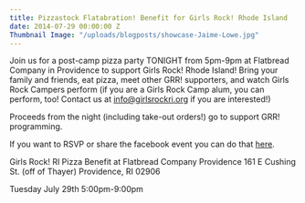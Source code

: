 ```yaml
---
title: Pizzastock Flatabration! Benefit for Girls Rock! Rhode Island
date: 2014-07-29 00:00:00 Z
Thumbnail Image: "/uploads/blogposts/showcase-Jaime-Lowe.jpg"
---
```


Join us for a post-camp pizza party TONIGHT from 5pm-9pm at Flatbread Company in Providence to support Girls Rock! Rhode Island! Bring your family and friends, eat pizza, meet other GRR! supporters, and watch Girls Rock Campers perform (if you are a Girls Rock Camp alum, you can perform, too! Contact us at info@girlsrockri.org if you are interested!)

Proceeds from the night (including take-out orders!) go to support GRR! programming.

If you want to RSVP or share the facebook event you can do that [here](https://www.facebook.com/events/1531912290365164 "Flatbread event").

Girls Rock! RI Pizza Benefit at Flatbread Company Providence 161 E Cushing St. (off of Thayer) Providence, RI 02906

Tuesday July 29th 5:00pm-9:00pm
